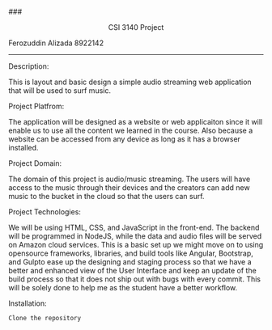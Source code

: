 ###<center>CSI 3140 Project</center>

Ferozuddin Alizada
8922142

---

Description:

This is layout and basic design a simple audio streaming web application that will be used to surf music.

Project Platfrom:

The application will be designed as a website or web applicaiton since it will enable us to use all the content we learned in the course. Also because a website can be accessed from any device as long as it has a browser installed.

Project Domain:

The domain of this project is audio/music streaming. The users will have access to the music through their devices and the creators can add new music to the bucket in the cloud so that the users can surf.

Project Technologies:

We will be using HTML, CSS, and JavaScript in the front-end. The backend will be programmed in NodeJS, while the data and audio files will be served on Amazon cloud services. This is a basic set up we might move on to using opensource frameworks, libraries, and build tools like Angular, Bootstrap, and Gulpto ease up the designing and staging process so that we have a better and enhanced view of the User Interface and keep an update of the build process so that it does not ship out with bugs with every commit. This will be solely done to help me as the student have a better workflow.

Installation:

`Clone the repository`
